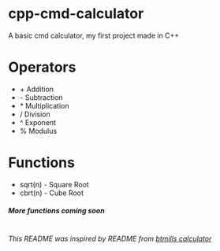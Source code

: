 # cpp-cmd-calculator

A basic cmd calculator, my first project made in C++

# Operators

* \+ Addition
* \- Subtraction
* \* Multiplication
* \/ Division
* \^ Exponent
* \% Modulus

# Functions

* sqrt(n) - Square Root
* cbrt(n) - Cube Root
##### More functions coming soon
#
###### This README was inspired by README from [btmills calculator](https://github.com/btmills/calculator)
